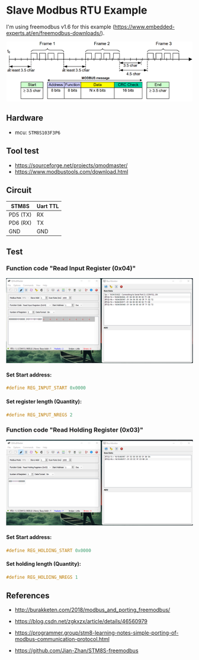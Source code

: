 # Slave Modbus RTU Example

I'm using freemodbus v1.6 for this example (https://www.embedded-experts.at/en/freemodbus-downloads/).

![modbus rtu protocol](docs/modbus-rtu-protocol.png)

## Hardware
- mcu: `STM8S103F3P6`

## Tool test

- https://sourceforge.net/projects/qmodmaster/
- https://www.modbustools.com/download.html

## Circuit

| STM8S           | Uart TTL        |
| -------------   | -------------   |
| PD5 (TX)        | RX              |
| PD6 (RX)        | TX              |
| GND             | GND             |

## Test

### Function code "Read Input Register (0x04)"

![read_input_register](docs/read_input_register.png)

#### Set Start address:
```c
#define REG_INPUT_START 0x0000
```

#### Set register length (Quantity):
```c
#define REG_INPUT_NREGS 2
```

### Function code "Read Holding Register (0x03)"

![read_holding_register](docs/read_holding_register.png)

#### Set Start address:
```c
#define REG_HOLDING_START 0x0000
```

#### Set holding length (Quantity):
```c
#define REG_HOLDING_NREGS 1
```


## References

- http://burakketen.com/2018/modbus_and_porting_freemodbus/

- https://blog.csdn.net/zgkxzx/article/details/46560979

- https://programmer.group/stm8-learning-notes-simple-porting-of-modbus-communication-protocol.html

- https://github.com/Jian-Zhan/STM8S-freemodbus